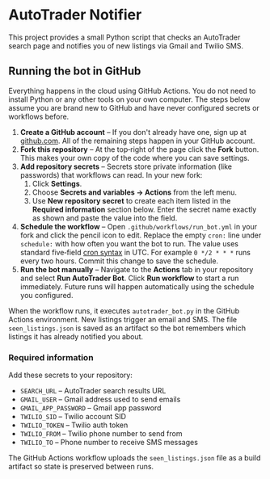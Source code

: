 # AutoTrader Notifier

This project provides a small Python script that checks an AutoTrader
search page and notifies you of new listings via Gmail and Twilio SMS.

## Running the bot in GitHub

Everything happens in the cloud using GitHub Actions. You do not need to
install Python or any other tools on your own computer. The steps below
assume you are brand new to GitHub and have never configured secrets or
workflows before.

1. **Create a GitHub account** – If you don't already have one, sign up
   at [github.com](https://github.com). All of the remaining steps happen
   in your GitHub account.
2. **Fork this repository** – At the top‑right of the page click the
   **Fork** button. This makes your own copy of the code where you can
   save settings.
3. **Add repository secrets** – Secrets store private information (like
   passwords) that workflows can read. In your new fork:
   1. Click **Settings**.
   2. Choose **Secrets and variables → Actions** from the left menu.
   3. Use **New repository secret** to create each item listed in the
      **Required information** section below. Enter the secret name exactly
      as shown and paste the value into the field.
4. **Schedule the workflow** – Open `.github/workflows/run_bot.yml` in
   your fork and click the pencil icon to edit. Replace the empty
   `cron:` line under `schedule:` with how often you want the bot to run.
   The value uses standard five‑field [cron syntax](https://docs.github.com/actions/using-workflows/events-that-trigger-workflows#schedule)
   in UTC. For example `0 */2 * * *` runs every two hours. Commit this
   change to save the schedule.
5. **Run the bot manually** – Navigate to the **Actions** tab in your
   repository and select **Run AutoTrader Bot**. Click **Run workflow** to
   start a run immediately. Future runs will happen automatically using
   the schedule you configured.

When the workflow runs, it executes `autotrader_bot.py` in the GitHub
Actions environment. New listings trigger an email and SMS. The file
`seen_listings.json` is saved as an artifact so the bot remembers which
listings it has already notified you about.

### Required information

Add these secrets to your repository:
- `SEARCH_URL` – AutoTrader search results URL
- `GMAIL_USER` – Gmail address used to send emails
- `GMAIL_APP_PASSWORD` – Gmail app password
- `TWILIO_SID` – Twilio account SID
- `TWILIO_TOKEN` – Twilio auth token
- `TWILIO_FROM` – Twilio phone number to send from
- `TWILIO_TO` – Phone number to receive SMS messages

The GitHub Actions workflow uploads the `seen_listings.json` file as a
build artifact so state is preserved between runs.
